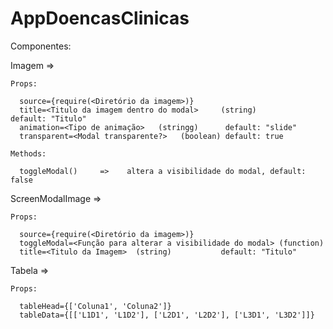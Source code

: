 # AppDoencasClinicas

Componentes:

  Imagem => 
  
    Props:
    
      source={require(<Diretório da imagem>)}
      title=<Titulo da imagem dentro do modal>     (string)         default: "Titulo"
      animation=<Tipo de animação>   (stringg)      default: "slide"
      transparent=<Modal transparente?>   (boolean) default: true
    
    Methods:
    
      toggleModal()     =>    altera a visibilidade do modal, default: false
  
  ScreenModalImage =>
  
    Props:
    
      source={require(<Diretório da imagem>)}
      toggleModal=<Função para alterar a visibilidade do modal> (function)
      title=<Titulo da Imagem>  (string)           default: "Titulo"

  Tabela =>

    Props:
    
      tableHead={['Coluna1', 'Coluna2']}
      tableData={[['L1D1', 'L1D2'], ['L2D1', 'L2D2'], ['L3D1', 'L3D2']]}